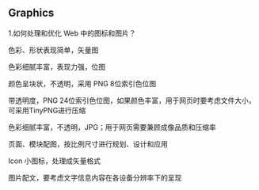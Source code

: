 ## Graphics

1.如何处理和优化 Web 中的图标和图片？

色彩、形状表现简单，矢量图

色彩细腻丰富，表现力强，位图

颜色呈块状，不透明，采用 PNG 8位索引色位图

带透明度，PNG 24位索引色位图，如果颜色丰富，用于网页时要考虑文件大小，可采用TinyPNG进行压缩

色彩细腻丰富，不透明，JPG；用于网页需要兼顾成像品质和压缩率

页面、模块配图，按比例尺寸进行规划、设计和应用

Icon 小图标，处理成矢量格式

图片配文，要考虑文字信息内容在各设备分辨率下的呈现